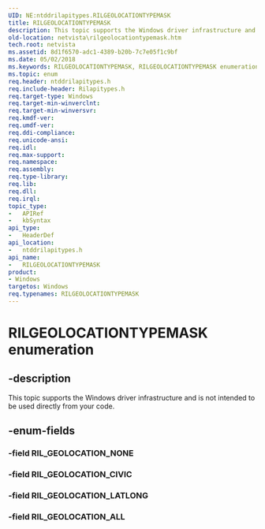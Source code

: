 ```yaml
---
UID: NE:ntddrilapitypes.RILGEOLOCATIONTYPEMASK
title: RILGEOLOCATIONTYPEMASK
description: This topic supports the Windows driver infrastructure and is not intended to be used directly from your code.
old-location: netvista\rilgeolocationtypemask.htm
tech.root: netvista
ms.assetid: 8d1f6570-adc1-4389-b20b-7c7e05f1c9bf
ms.date: 05/02/2018
ms.keywords: RILGEOLOCATIONTYPEMASK, RILGEOLOCATIONTYPEMASK enumeration [Network Drivers Starting with Windows Vista], RIL_GEOLOCATION_ALL, RIL_GEOLOCATION_CIVIC, RIL_GEOLOCATION_LATLONG, netvista.rilgeolocationtypemask, ntddrilapitypes/RILGEOLOCATIONTYPEMASK, ntddrilapitypes/RIL_GEOLOCATION_ALL, ntddrilapitypes/RIL_GEOLOCATION_CIVIC, ntddrilapitypes/RIL_GEOLOCATION_LATLONG
ms.topic: enum
req.header: ntddrilapitypes.h
req.include-header: Rilapitypes.h
req.target-type: Windows
req.target-min-winverclnt: 
req.target-min-winversvr: 
req.kmdf-ver: 
req.umdf-ver: 
req.ddi-compliance: 
req.unicode-ansi: 
req.idl: 
req.max-support: 
req.namespace: 
req.assembly: 
req.type-library: 
req.lib: 
req.dll: 
req.irql: 
topic_type:
-	APIRef
-	kbSyntax
api_type:
-	HeaderDef
api_location:
-	ntddrilapitypes.h
api_name:
-	RILGEOLOCATIONTYPEMASK
product:
- Windows
targetos: Windows
req.typenames: RILGEOLOCATIONTYPEMASK
---
```


# RILGEOLOCATIONTYPEMASK enumeration


## -description


This topic supports the Windows driver infrastructure and is not intended to be used directly from your code.


## -enum-fields




### -field RIL_GEOLOCATION_NONE


### -field RIL_GEOLOCATION_CIVIC


### -field RIL_GEOLOCATION_LATLONG


### -field RIL_GEOLOCATION_ALL

